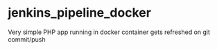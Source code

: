 # jenkins_pipeline_docker
Very simple PHP app running in docker container gets refreshed on git commit/push
